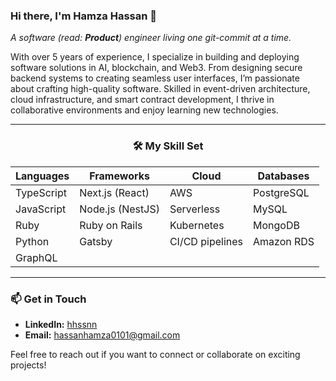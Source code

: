 ### Hi there, I'm Hamza Hassan 👋  
_A software (read: **Product**) engineer living one git-commit at a time._

With over 5 years of experience, I specialize in building and deploying software solutions in AI, blockchain, and Web3. 
From designing secure backend systems to creating seamless user interfaces, I’m passionate about crafting high-quality software. 
Skilled in event-driven architecture, cloud infrastructure, and smart contract development, I thrive in collaborative environments and enjoy learning new technologies.

---
<div align="center">

### 🛠 My Skill Set

  
| **Languages**     | **Frameworks**      | **Cloud**       | **Databases**  |
|-------------------|---------------------|-----------------|----------------|
| TypeScript        | Next.js (React)     | AWS             | PostgreSQL     |
| JavaScript        | Node.js (NestJS)    | Serverless      | MySQL          |
| Ruby              | Ruby on Rails       | Kubernetes      | MongoDB        |
| Python            | Gatsby              | CI/CD pipelines | Amazon RDS     |
| GraphQL           |                    |                 |                |

</div>

---

### 📫 Get in Touch
- **LinkedIn:** [hhssnn](https://www.linkedin.com/in/hhssnn)
- **Email:** hassanhamza0101@gmail.com

Feel free to reach out if you want to connect or collaborate on exciting projects!
